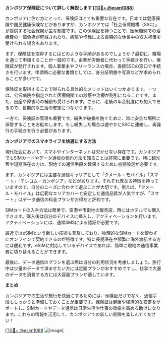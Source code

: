 **カンボジア保険証について詳しく解説します [[TG💪+ @esim1088](https://t.me/s/esim1088)]**

カンボジアに住む方にとって、保険証はとても重要な存在です。日本では健康保険や国民健康保険などがありますが、カンボジアでは「社会保障機構（SSC）」が提供する社会保険が主な制度です。この保険証を持つことで、医療機関での治療費の一部負担が軽減されたり、病気や怪我による長期的な休業中の収入補償を受けられる場合もあります。

まず、保険証を取得するにはどのような手順があるのでしょうか？最初に、職場を通じて申請することが一般的です。企業が労働者に代わって手続きを行い、保険証が発行されます。個人事業主やフリーランスの場合、直接SSCの窓口で手続きを行います。申請時に必要な書類としては、身分証明書や写真などが求められることが多いです。

保険証を取得することで得られる具体的なメリットはいくつかあります。一つは、公営病院や指定された医療機関での診察や治療が割引になることです。また、出産や障害時の補償も受けられます。さらに、老後の年金制度にも加入できるので、長期的な生活の安定につながります。

一方で、保険証の管理も重要です。紛失や破損を防ぐために、常に安全な場所に保管することをお勧めします。もし紛失した場合は速やかにSSCに連絡し、再発行の手続きを行う必要があります。

**カンボジアでのスマホライフを快適にする方法**

現代社会において、スマホやインターネットは欠かせない存在です。カンボジアでもSIMカードやデータ通信の契約方法を知ることは非常に重要です。特に観光客や短期滞在の方は、現地での通信手段を確保するために初期設定が必要です。

まず、カンボジアには主要な通信キャリアとして「クメール・モバイル」「スマート」「テレコム・カンボジア」などがあります。それぞれ異なる特徴を持っていますので、自分のニーズに合わせて選ぶことが大切です。例えば、「クメール・モバイル」は広範なエリアカバーと安定した通信品質が人気ですが、「スマート」はデータ通信の料金プランがお得だと評判です。

SIMカードの入手方法は簡単で、空港や市街地の販売店、時にはホテルでも購入できます。購入後は自分のデバイスに挿入し、アクティベーションを行います。アクティベーションには、通常SMSによる認証が必要です。

最近ではeSIMという新しい技術も普及しており、物理的なSIMカードを使わずにオンラインで契約できるのが特徴です。特に長期滞在や頻繁に海外渡航する方には便利です。eSIMに対応しているデバイスであれば、簡単に現地の通信事業者に切り替えることができます。

最後に、データ通信のプランを選ぶ際は自分の利用状況を考慮しましょう。旅行中は少量のデータで済ませたい方には定額プランがおすすめですし、仕事で大量のデータを消費する方には大容量プランが適しています。

**まとめ**

カンボジアでの生活や旅行を快適にするためには、保険証だけでなく、通信手段もしっかりと準備しておくことが重要です。保険証は健康や経済的な安定をサポートし、SIMカードやデータ通信は日常生活や仕事の効率を高める助けになります。これらの情報を活用して、カンボジアでの新しい冒険を楽しんでください！

[[TG💪+ @esim1088](https://t.me/s/esim1088) ![Image](https://i.postimg.cc/Y0z9fWf4/image.png)]